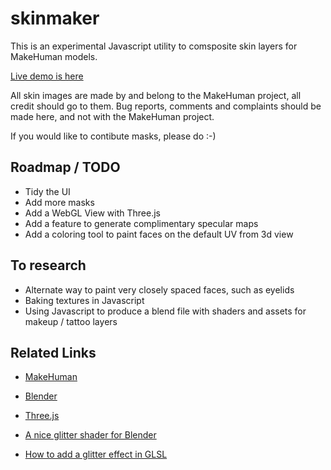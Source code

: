 # skinmaker

This is an experimental Javascript utility to comsposite skin layers for MakeHuman models.

[Live demo is here](http://vestan.github.io/)

All skin images are made by and belong to the MakeHuman project, all credit should go to them.  Bug reports, comments and complaints should be made here, and not with the MakeHuman project.

If you would like to contibute masks, please do :-)

## Roadmap / TODO

* Tidy the UI
* Add more masks
* Add a WebGL View with Three.js
* Add a feature to generate complimentary specular maps
* Add a coloring tool to paint faces on the default UV from 3d view

## To research

* Alternate way to paint very closely spaced faces, such as eyelids
* Baking textures in Javascript
* Using Javascript to produce a blend file with shaders and assets for makeup / tattoo layers

## Related Links

* [MakeHuman](http://www.makehuman.org/)
* [Blender](http://www.blender.org/)
* [Three.js](http://threejs.org/)

* [A nice glitter shader for Blender](http://www.blendswap.com/blends/view/76496)
* [How to add a glitter effect in GLSL](http://gamedev.stackexchange.com/questions/69011/how-can-i-create-a-glitter-effect)


